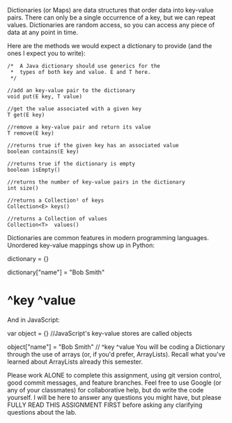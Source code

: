 Dictionaries (or Maps) are data structures that order data into key-value pairs. There can only be a single occurrence of a key, but we can repeat values. Dictionaries are random access, so you can access any piece of data at any point in time.

Here are the methods we would expect a dictionary to provide (and the ones I expect  you to write):

    /*  A Java dictionary should use generics for the
     *  types of both key and value. E and T here.
     */

    //add an key-value pair to the dictionary
    void put(E key, T value)

    //get the value associated with a given key
    T get(E key)

    //remove a key-value pair and return its value
    T remove(E key)

    //returns true if the given key has an associated value
    boolean contains(E key)

    //returns true if the dictionary is empty
    boolean isEmpty()

    //returns the number of key-value pairs in the dictionary
    int size()

    //returns a Collection¹ of keys
    Collection<E> keys()

    //returns a Collection of values
    Collection<T>  values()
  
 Dictionaries are common features in modern programming languages. Unordered key-value mappings show up in Python:

dictionary = {}

dictionary["name"] = "Bob Smith"
#            ^key       ^value
And in JavaScript:

var object = {} //JavaScript's key-value stores are called objects

object["name"] = "Bob Smith"
//       ^key       ^value
You will be coding a Dictionary through the use of arrays (or, if you'd prefer, ArrayLists). Recall what you've learned about ArrayLists already this semester.

Please work ALONE to complete this assignment, using git version control, good commit messages, and feature branches. Feel free to use Google (or any of your classmates) for collaborative help, but do write the code yourself. I will be here to answer any questions you might have, but please FULLY READ THIS ASSIGNMENT FIRST before asking any clarifying questions about the lab.

